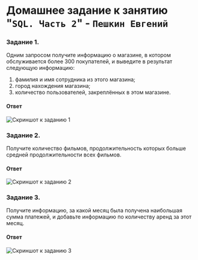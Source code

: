 # Домашнее задание к занятию "`SQL. Часть 2`" - `Пешкин Евгений`

### Задание 1.
Одним запросом получите информацию о магазине, в котором обслуживается более 300 покупателей, 
и выведите в результат следующую информацию:

1) фамилия и имя сотрудника из этого магазина;
2) город нахождения магазина;
3) количество пользователей, закреплённых в этом магазине.

#### Ответ
![Скриншот к заданию 1](https://github.com/SoReX48/12-04.md/blob/main/SQL_Часть_2/1.png)

### Задание 2.
Получите количество фильмов, продолжительность которых больше средней продолжительности всех фильмов.

#### Ответ
![Скриншот к заданию 2](https://github.com/SoReX48/12-04.md/blob/main/SQL_Часть_2/2.png)
### Задание 3.
Получите информацию, за какой месяц была получена наибольшая сумма платежей, и добавьте информацию по количеству аренд за этот месяц.
#### Ответ
![Скриншот к заданию 3](https://github.com/SoReX48/12-04.md/blob/main/SQL_Часть_2/3.png)

